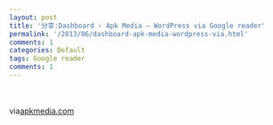 ```yaml
---
layout: post
title: '分享:Dashboard ‹ Apk Media — WordPress via Google reader'
permalink: '/2013/06/dashboard-apk-media-wordpress-via.html'
comments: 1
categories: Default
tags: Google reader
comments: 1
---
```

<div xmlns="http://www.w3.org/1999/xhtml"><br/><br/>via<a href="http://apkmedia.com/wp-login.php?redirect_to=http%3A%2F%2Fapkmedia.com%2Fwp-admin%2Findex.php&amp;reauth=1">apkmedia.com</a></div>